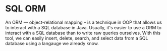 # SQL ORM
An ORM — object-relational mapping – is a technique in OOP that allows us to interact with a SQL database in Java. 
Usually, it's easier to use a ORM to interact with a SQL database than to write raw queries ourselves. With this tool,
we can easily insert, delete, search, and select data from a SQL database using a langauge we already know. 

